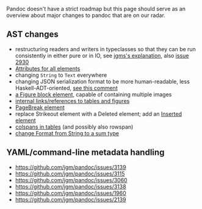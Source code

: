 Pandoc doesn't have a strict roadmap but this page should serve as an overview about major changes to pandoc that are on our radar.


## AST changes

- restructuring readers and writers in typeclasses so that they can be run consistently in either pure or in IO, see [jgms's explanation](https://groups.google.com/forum/#!msg/pandoc-discuss/oA7a_zPzzak/jnlIbaFhCgAJ;context-place=searchin/pandoc-discuss/2.0%7Csort:relevance), also [issue 2930](https://github.com/jgm/pandoc/issues/2930)
- [Attributes for all elements](https://github.com/jgm/pandoc/issues/684)
- changing `String` to `Text` everywhere
- changing JSON serialization format to be more human-readable, less Haskell-ADT-oriented, [see this comment](https://github.com/jgm/pandoc/issues/3211#issuecomment-258783108)
- [a Figure block element](https://github.com/jgm/pandoc/issues/3177), capable of containing multiple images 
- [internal links/references to tables and figures](https://github.com/jgm/pandoc/issues/813)
- [PageBreak element](https://github.com/jgm/pandoc/issues/1934)
- replace Strikeout element with a Deleted element; add an [Inserted element](https://github.com/jgm/pandoc/issues/3035)
- [colspans in tables](https://github.com/jgm/pandoc/issues/1024) (and possibly also rowspan)
- [change Format from String to a sum type](https://github.com/jgm/pandoc/issues/547)


## YAML/command-line metadata handling

- https://github.com/jgm/pandoc/issues/3139
- https://github.com/jgm/pandoc/issues/3115
- https://github.com/jgm/pandoc/issues/3060
- https://github.com/jgm/pandoc/issues/3138
- https://github.com/jgm/pandoc/issues/1960
- https://github.com/jgm/pandoc/issues/2139
